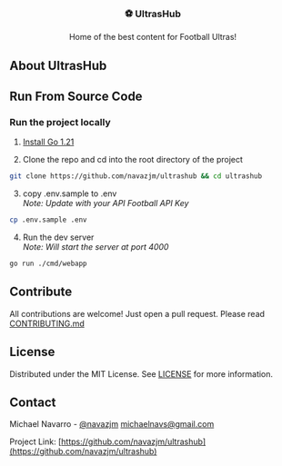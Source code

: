 <!-- PROJECT LOGO -->
<br />
<p align="center">
    <h3 align="center">⚽️ UltrasHub</h3>
    <p align="center">
        Home of the best content for Football Ultras!
    </p>
</p>

## About UltrasHub

## Run From Source Code

### Run the project locally

1. [Install Go 1.21](https://go.dev/dl/)

2. Clone the repo and cd into the root directory of the project

```sh
git clone https://github.com/navazjm/ultrashub && cd ultrashub
```

3. copy .env.sample to .env \
   _Note: Update with your API Football API Key_

```sh
cp .env.sample .env
```

4. Run the dev server \
   _Note: Will start the server at port 4000_

```sh
go run ./cmd/webapp
```

## Contribute

All contributions are welcome! Just open a pull request. Please read [CONTRIBUTING.md](./docs/CONTRIBUTING.md)

## License

Distributed under the MIT License. See [LICENSE](./LICENSE) for more information.

## Contact

Michael Navarro - [@navazjm](https://twitter.com/navazjm) michaelnavs@gmail.com

Project Link: [https://github.com/navazjm/ultrashub](https://github.com/navazjm/ultrashub)
